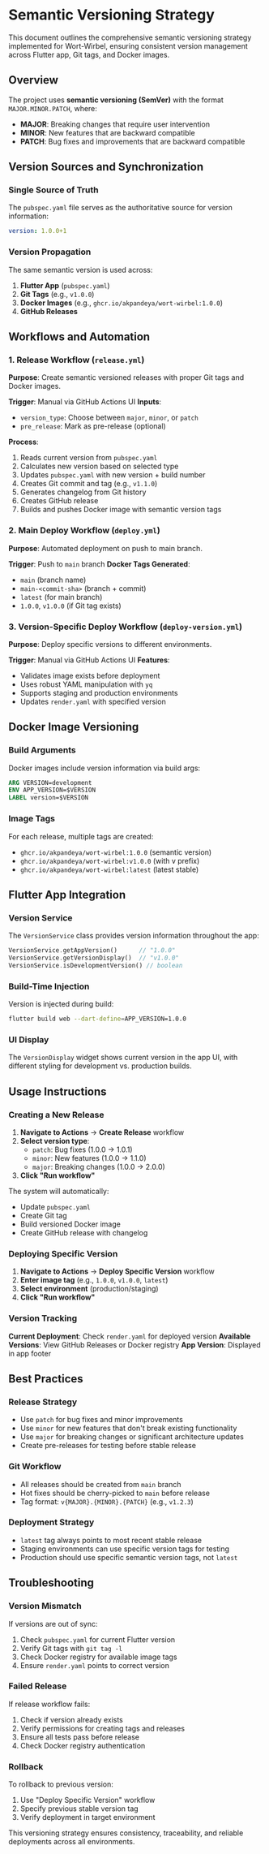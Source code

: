 # Semantic Versioning Strategy

This document outlines the comprehensive semantic versioning strategy implemented for Wort-Wirbel, ensuring consistent version management across Flutter app, Git tags, and Docker images.

## Overview

The project uses **semantic versioning (SemVer)** with the format `MAJOR.MINOR.PATCH`, where:
- **MAJOR**: Breaking changes that require user intervention
- **MINOR**: New features that are backward compatible
- **PATCH**: Bug fixes and improvements that are backward compatible

## Version Sources and Synchronization

### Single Source of Truth
The `pubspec.yaml` file serves as the authoritative source for version information:
```yaml
version: 1.0.0+1
```

### Version Propagation
The same semantic version is used across:
1. **Flutter App** (`pubspec.yaml`)
2. **Git Tags** (e.g., `v1.0.0`)
3. **Docker Images** (e.g., `ghcr.io/akpandeya/wort-wirbel:1.0.0`)
4. **GitHub Releases**

## Workflows and Automation

### 1. Release Workflow (`release.yml`)
**Purpose**: Create semantic versioned releases with proper Git tags and Docker images.

**Trigger**: Manual via GitHub Actions UI
**Inputs**:
- `version_type`: Choose between `major`, `minor`, or `patch`
- `pre_release`: Mark as pre-release (optional)

**Process**:
1. Reads current version from `pubspec.yaml`
2. Calculates new version based on selected type
3. Updates `pubspec.yaml` with new version + build number
4. Creates Git commit and tag (e.g., `v1.1.0`)
5. Generates changelog from Git history
6. Creates GitHub release
7. Builds and pushes Docker image with semantic version tags

### 2. Main Deploy Workflow (`deploy.yml`)
**Purpose**: Automated deployment on push to main branch.

**Trigger**: Push to `main` branch
**Docker Tags Generated**:
- `main` (branch name)
- `main-<commit-sha>` (branch + commit)
- `latest` (for main branch)
- `1.0.0`, `v1.0.0` (if Git tag exists)

### 3. Version-Specific Deploy Workflow (`deploy-version.yml`)
**Purpose**: Deploy specific versions to different environments.

**Trigger**: Manual via GitHub Actions UI
**Features**:
- Validates image exists before deployment
- Uses robust YAML manipulation with `yq`
- Supports staging and production environments
- Updates `render.yaml` with specified version

## Docker Image Versioning

### Build Arguments
Docker images include version information via build args:
```dockerfile
ARG VERSION=development
ENV APP_VERSION=$VERSION
LABEL version=$VERSION
```

### Image Tags
For each release, multiple tags are created:
- `ghcr.io/akpandeya/wort-wirbel:1.0.0` (semantic version)
- `ghcr.io/akpandeya/wort-wirbel:v1.0.0` (with v prefix)
- `ghcr.io/akpandeya/wort-wirbel:latest` (latest stable)

## Flutter App Integration

### Version Service
The `VersionService` class provides version information throughout the app:
```dart
VersionService.getAppVersion()      // "1.0.0"
VersionService.getVersionDisplay()  // "v1.0.0"
VersionService.isDevelopmentVersion() // boolean
```

### Build-Time Injection
Version is injected during build:
```bash
flutter build web --dart-define=APP_VERSION=1.0.0
```

### UI Display
The `VersionDisplay` widget shows current version in the app UI, with different styling for development vs. production builds.

## Usage Instructions

### Creating a New Release

1. **Navigate to Actions** → **Create Release** workflow
2. **Select version type**:
   - `patch`: Bug fixes (1.0.0 → 1.0.1)
   - `minor`: New features (1.0.0 → 1.1.0)
   - `major`: Breaking changes (1.0.0 → 2.0.0)
3. **Click "Run workflow"**

The system will automatically:
- Update `pubspec.yaml`
- Create Git tag
- Build versioned Docker image
- Create GitHub release with changelog

### Deploying Specific Version

1. **Navigate to Actions** → **Deploy Specific Version** workflow
2. **Enter image tag** (e.g., `1.0.0`, `v1.0.0`, `latest`)
3. **Select environment** (production/staging)
4. **Click "Run workflow"**

### Version Tracking

**Current Deployment**: Check `render.yaml` for deployed version
**Available Versions**: View GitHub Releases or Docker registry
**App Version**: Displayed in app footer

## Best Practices

### Release Strategy
- Use `patch` for bug fixes and minor improvements
- Use `minor` for new features that don't break existing functionality
- Use `major` for breaking changes or significant architecture updates
- Create pre-releases for testing before stable release

### Git Workflow
- All releases should be created from `main` branch
- Hot fixes should be cherry-picked to `main` before release
- Tag format: `v{MAJOR}.{MINOR}.{PATCH}` (e.g., `v1.2.3`)

### Deployment Strategy
- `latest` tag always points to most recent stable release
- Staging environments can use specific version tags for testing
- Production should use specific semantic version tags, not `latest`

## Troubleshooting

### Version Mismatch
If versions are out of sync:
1. Check `pubspec.yaml` for current Flutter version
2. Verify Git tags with `git tag -l`
3. Check Docker registry for available image tags
4. Ensure `render.yaml` points to correct version

### Failed Release
If release workflow fails:
1. Check if version already exists
2. Verify permissions for creating tags and releases
3. Ensure all tests pass before release
4. Check Docker registry authentication

### Rollback
To rollback to previous version:
1. Use "Deploy Specific Version" workflow
2. Specify previous stable version tag
3. Verify deployment in target environment

This versioning strategy ensures consistency, traceability, and reliable deployments across all environments.
